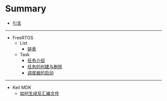 # Summary

- [引言](README.md)

---

- FreeRTOS
    - List
        - [链表](FreeRTOS/Markdown/list.md)
    - Task
        - [任务介绍](FreeRTOS/Markdown/task_introduction.md)
        - [任务的创建与删除](FreeRTOS/Markdown/task_create_and_delete.md)
        - [调度器的启动](FreeRTOS/Markdown/task_start_scheduler.md)

---

- Keil MDK
    - [如何生成反汇编文件](Keil/Markdown/disassembly_output.md)
